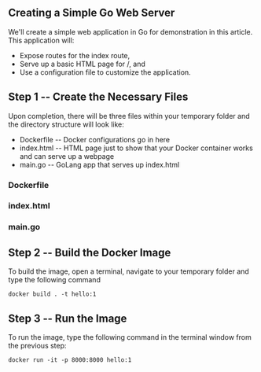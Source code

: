 ## Creating a Simple Go Web Server

We'll create a simple web application in Go for demonstration in this article. This application will:
* Expose routes for the index route,
* Serve up a basic HTML page for /, and
* Use a configuration file to customize the application.

## Step 1 -- Create the Necessary Files
Upon completion, there will be three files within your temporary folder and the directory structure will look like:
 - Dockerfile -- Docker configurations go in here
 - index.html -- HTML page just to show that your Docker container works and can serve up a webpage
 - main.go -- GoLang app that serves up index.html

### Dockerfile

### index.html

### main.go

## Step 2 -- Build the Docker Image
To build the image, open a terminal, navigate to your temporary folder and type the following command

```
docker build . -t hello:1
```

## Step 3 -- Run the Image
To run the image, type the following command in the terminal window from the previous step:
``` 
docker run -it -p 8000:8000 hello:1
```